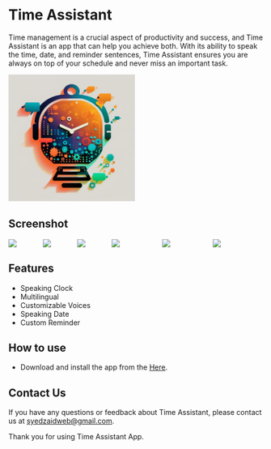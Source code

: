 # Time Assistant

Time management is a crucial aspect of productivity and success, and Time Assistant is an app that can help you achieve both.
With its ability to speak the time, date, and reminder sentences, Time Assistant ensures you are always on top of your schedule and never miss an important task.

<img src="https://github.com/IamSZaidH/Time-Assistant/blob/master/app/src/main/res/drawable/timeassistantlogo.png" style="margin-right: 10px;" height=auto width="250px">
  
## Screenshot 

<div style="display: flex; justify-content: center;">
  <img src="https://user-images.githubusercontent.com/91463783/234973319-330fc35e-1bb6-415c-95dc-521123a3d058.png" style="margin-right: 10px; height="auto" width="45%">
  <img src="https://user-images.githubusercontent.com/91463783/234973696-d63deba2-4d94-4030-8db2-0115062a94d6.png" style="margin-right: 10px; height="auto" width="45%">
  <img src="https://user-images.githubusercontent.com/91463783/234973833-0317978f-ef66-4cbc-bed7-30a2a4b780e4.png" style="margin-right: 10px; height="auto" width="45%">
  <img src="https://user-images.githubusercontent.com/91463783/234973856-40d913f8-4eb9-4a76-a32f-0657cbe588c3.png" style="margin-right: 10px; height="auto" width="70%">
  <img src="https://user-images.githubusercontent.com/91463783/234973917-7422f45d-cf1b-45bc-b9b8-783ffcfd74b1.png" style="margin-right: 10px; height="auto" width="70%">
  <img src="https://user-images.githubusercontent.com/91463783/234974430-a4ebd35d-f813-4645-b197-28944cd3b2ca.png" style="margin-right: 10px; height="auto" width="70%">  
</div>

## Features

- Speaking Clock
- Multilingual
- Customizable Voices
- Speaking Date
- Custom Reminder

## How to use
- Download and install the app from the [Here](https://github.com/IamSZaidH/Time-Assistant/blob/master/app/release/app-release.apk).

## Contact Us
If you have any questions or feedback about Time Assistant, please contact us at syedzaidweb@gmail.com.

Thank you for using Time Assistant App.
